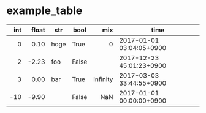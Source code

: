 # example_table
|int|float|str |bool |  mix   |          time          |
|--:|----:|----|-----|-------:|------------------------|
|  0| 0.10|hoge|True |       0|2017-01-01 03:04:05+0900|
|  2|-2.23|foo |False|        |2017-12-23 45:01:23+0900|
|  3| 0.00|bar |True |Infinity|2017-03-03 33:44:55+0900|
|-10|-9.90|    |False|     NaN|2017-01-01 00:00:00+0900|
